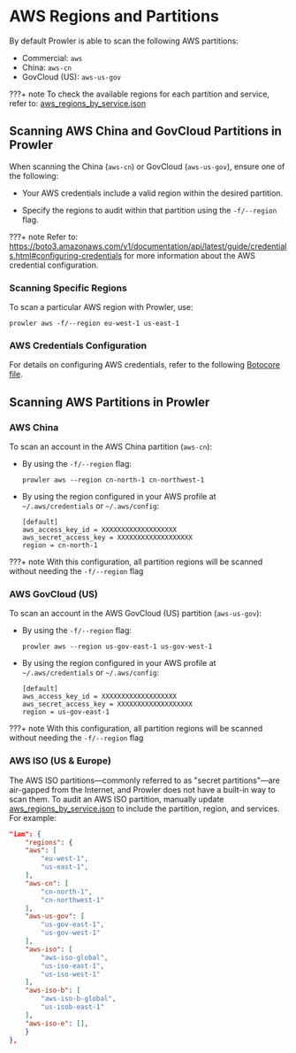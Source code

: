 # AWS Regions and Partitions

By default Prowler is able to scan the following AWS partitions:

- Commercial: `aws`
- China: `aws-cn`
- GovCloud (US): `aws-us-gov`

???+ note
    To check the available regions for each partition and service, refer to: [aws\_regions\_by\_service.json](https://github.com/prowler-cloud/prowler/blob/master/prowler/providers/aws/aws_regions_by_service.json)

## Scanning AWS China and GovCloud Partitions in Prowler

When scanning the China (`aws-cn`) or GovCloud (`aws-us-gov`), ensure one of the following:

- Your AWS credentials include a valid region within the desired partition.

- Specify the regions to audit within that partition using the `-f/--region` flag.

???+ note
    Refer to: https://boto3.amazonaws.com/v1/documentation/api/latest/guide/credentials.html#configuring-credentials for more information about the AWS credential configuration.

### Scanning Specific Regions

To scan a particular AWS region with Prowler, use:

```console
prowler aws -f/--region eu-west-1 us-east-1
```

### AWS Credentials Configuration

For details on configuring AWS credentials, refer to the following [Botocore](https://github.com/boto/botocore) [file](https://github.com/boto/botocore/blob/22a19ea7c4c2c4dd7df4ab8c32733cba0c7597a4/botocore/data/partitions.json).

## Scanning AWS Partitions in Prowler

### AWS China

To scan an account in the AWS China partition (`aws-cn`):

- By using the `-f/--region` flag:

    ```
    prowler aws --region cn-north-1 cn-northwest-1
    ```

- By using the region configured in your AWS profile at `~/.aws/credentials` or `~/.aws/config`:

    ```
    [default]
    aws_access_key_id = XXXXXXXXXXXXXXXXXXX
    aws_secret_access_key = XXXXXXXXXXXXXXXXXXX
    region = cn-north-1
    ```

???+ note
    With this configuration, all partition regions will be scanned without needing the `-f/--region` flag

### AWS GovCloud (US)

To scan an account in the AWS GovCloud (US) partition (`aws-us-gov`):

- By using the `-f/--region` flag:

    ```
    prowler aws --region us-gov-east-1 us-gov-west-1
    ```

- By using the region configured in your AWS profile at `~/.aws/credentials` or `~/.aws/config`:

    ```
    [default]
    aws_access_key_id = XXXXXXXXXXXXXXXXXXX
    aws_secret_access_key = XXXXXXXXXXXXXXXXXXX
    region = us-gov-east-1
    ```

???+ note
    With this configuration, all partition regions will be scanned without needing the `-f/--region` flag

### AWS ISO (US \& Europe)

The AWS ISO partitions—commonly referred to as "secret partitions"—are air-gapped from the Internet, and Prowler does not have a built-in way to scan them. To audit an AWS ISO partition, manually update [aws\_regions\_by\_service.json](https://github.com/prowler-cloud/prowler/blob/master/prowler/providers/aws/aws_regions_by_service.json) to include the partition, region, and services. For example:

```json
"iam": {
    "regions": {
    "aws": [
        "eu-west-1",
        "us-east-1",
    ],
    "aws-cn": [
        "cn-north-1",
        "cn-northwest-1"
    ],
    "aws-us-gov": [
        "us-gov-east-1",
        "us-gov-west-1"
    ],
    "aws-iso": [
        "aws-iso-global",
        "us-iso-east-1",
        "us-iso-west-1"
    ],
    "aws-iso-b": [
        "aws-iso-b-global",
        "us-isob-east-1"
    ],
    "aws-iso-e": [],
    }
},
```
